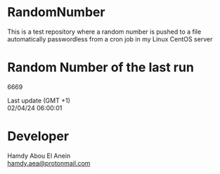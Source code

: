 # RandomNumber    
This is a test repository where a random number is pushed to a file automatically passwordless from a cron job in my Linux CentOS server    
# Random Number of the last run   
6669
      
Last update (GMT +1)    
02/04/24 06:00:01
# Developer    
Hamdy Abou El Anein   
hamdy.aea@protonmail.com
